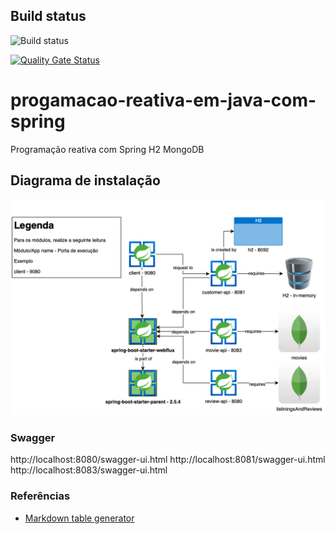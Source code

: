 ## Build status
![Build status](https://github.com/luizgustavocosta/progamacao-reativa-em-java-com-spring/workflows/Java%20CI%20with%20Maven/badge.svg)

[![Quality Gate Status](https://sonarcloud.io/api/project_badges/measure?project=luizgustavocosta_progamacao-reativa-em-java-com-spring&metric=alert_status)](https://sonarcloud.io/dashboard?id=luizgustavocosta_progamacao-reativa-em-java-com-spring)

# progamacao-reativa-em-java-com-spring
Programação reativa com Spring H2 MongoDB

## Diagrama de instalação
<kbd>
    <img src="https://raw.githubusercontent.com/luizgustavocosta/progamacao-reativa-em-java-com-spring/main/static/App.png">
</kbd>

### Swagger
http://localhost:8080/swagger-ui.html
http://localhost:8081/swagger-ui.html
http://localhost:8083/swagger-ui.html

### Referências
* [Markdown table generator](https://www.tablesgenerator.com/markdown_tables)